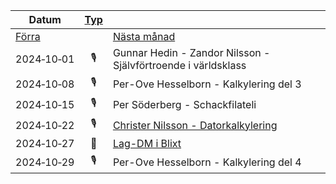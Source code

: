 |Datum|[Typ](Typ)||
|-|:-:|-|
|[Förra](2024-09.html)||[Nästa månad](2024-11.html)|
|2024‑10‑01|🎙️|Gunnar Hedin - Zandor Nilsson - Självförtroende i världsklass|
|2024‑10‑08|🎙️|Per-Ove Hesselborn - Kalkylering del 3|
|2024‑10‑15|🎙️|Per Söderberg - Schackfilateli|
|2024‑10‑22|🎙️|[Christer Nilsson - Datorkalkylering](../Xperiment/F%C3%B6redrag/Datorkalkylering)|
|2024‑10‑27|📩|[Lag-DM i Blixt](https://www.stockholmsschack.se/wp-content/uploads/2024/07/Inbjudan_Lag_DM_blixt_2024.pdf)|
|2024‑10‑29|🎙️|Per-Ove Hesselborn - Kalkylering del 4|

